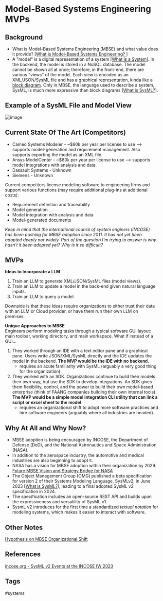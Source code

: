 # Model-Based Systems Engineering MVPs

## Background
* What is Model-Based Systems Engineering (MBSE) and what value does it provide? [[What is Model-Based Systems Engineering? ](../202110052023)]  
* A "model" is a digital representation of a system [[What is a System](../202110032156)]. In the backend, the model is stored in a NoSQL database. The model cannot be shown all at once; therefore, in the front-end, there are various "views" of the model. Each view is encoded as an XML/JSON/SysML file and has a graphical representation, kinda like a [block diagram](https://en.wikipedia.org/wiki/Block_diagram). Only in MBSE, the language used to describe a system, SysML, is much more expressive than block diagrams [[What is SysML?](../202110032315)].  

## Example of a SysML File and Model View 
![image](https://www.eliotkhachi.dev/resources/zettel-images/Sun_Dec_10_11:47:55_AM_PST_2023.png)

## Current State Of The Art (Competitors)
* Cameo Systems Modeler - ~$60k per year per license to use --> supports model-generation and requirement management. Also supports exporting the model as an XML file.  
* Ansys ModelCenter - ~$80k per year per license to use --> supports model integrations with analysis and data.  
* Dassault Systems - Unknown
* Siemens - Unknown

Current competitors license modeling software to engineering firms and support various functions (may require additional plug-ins at additional costs):  
* Requirement definition and traceability  
* Model generation  
* Model integration with analysis and data   
* Model-generated documents  

*Keep in mind that the international council of system enginers (INCOSE) has been pushing for MBSE adoption since 2011. It has not yet been adopted deeply nor widely. Part of the question I'm trying to answer is why hasn't it been adopted yet? Why is it so difficult?*

## MVPs 
**Ideas to Incorporate a LLM**  
1. Train an LLM to generate XML/JSON/SysML files (model views).  
2. Train an LLM to update a model in the back-end given natural language inputs.  
3. Train an LLM to query a model.  

Downside is that these ideas require organizations to either trust their data with an LLM or Cloud provider, or have them run their own LLM on premises.  

**Unique Approaches to MBSE**  
Engineers perform modeling tasks through a typical software GUI layout: main toolbar, working directory, and main workspace. What if instead of a GUI...
1. They worked through an IDE with a text editor pane and a graphical pane. Users write JSON/XML/SysML directly and the IDE updates the model in the backend. **The MVP would be the IDE with no backend.**  
    * requires an acute familiarity with SysML (arguably a very good thing for the organization)  
2. They worked with an SDK. Organizations continue to build their models their own way, but use the SDK to develop integrations. An SDK gives them flexibility, control, and the power to build their own model-based enterprise (think of FAANG companies building their own internal tools). **The MVP would be a simple model integration CLI utility that can link a script or excel sheet to the model**
    * requires an organizational shift to adopt more software practices and hire software engineers (arguably where all industries are headed).   

## Why At All and Why Now?
* MBSE adoption is being encouraged by INCOSE, the Department of Defense (DoD), and the National Astronautics and Space Administration (NASA).  
* In addition to the aerospace industry, the automotive and medical industries are also beginning to adopt it.  
* NASA has a vision for MBSE adoption within their organization by 2029. [Future MBSE Vision and Strategy Bridge for NASA](https://ntrs.nasa.gov/api/citations/20210014025/downloads/TM-20210014025.pdf)  
* The Object Management Group (OMG) published a beta specification for version 2 of their Systems Modeling Language, SysMLv2, in June 2023 [[What is SysML?](../202110032315)], leading to a final adopted SysML v2 specification in 2024.  
* The specification includes an open-source REST API and builds upon the expressiveness and versatility of SysML v1.  
* SysmL v2 introduces for the first time a standardized *textual notation* for modeling systems, which makes it easier to interact with software.  

## Other Notes
[Hypothesis on MBSE Organizational Shift](../202312110356)

## References
[incose.org - SysML v2 Events at the INCOSE IW 2023](https://www.incose.org/communities/working-groups-initiatives/mbse-initiative)  

## Tags
#systems
